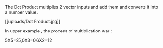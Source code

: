 The Dot Product multiplies 2 vector inputs and add them and converts it into a number value . 

[[uploads/Dot Product.jpg]]

In upper example , the process of multiplication was :

  5X5=25,0X3=0,6X2=12
    